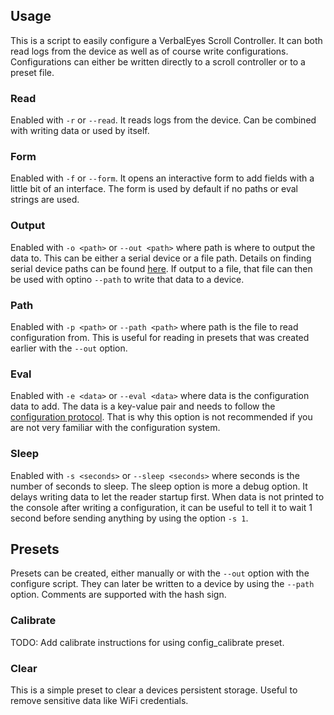 ## Usage
This is a script to easily configure a VerbalEyes Scroll Controller.
It can both read logs from the device as well as of course write configurations.
Configurations can either be written directly to a scroll controller or to a preset file.

### Read
Enabled with `-r` or `--read`.
It reads logs from the device.
Can be combined with writing data or used by itself.

### Form
Enabled with `-f` or `--form`.
It opens an interactive form to add fields with a little bit of an interface.
The form is used by default if no paths or eval strings are used.

### Output
Enabled with `-o <path>` or `--out <path>` where path is where to output the data to.
This can be either a serial device or a file path.
Details on finding serial device paths can be found [here](no-path-yet-but-should-be-in-this-document).
If output to a file, that file can then be used with optino `--path` to write that data to a device.

### Path
Enabled with `-p <path>` or `--path <path>` where path is the file to read configuration from.
This is useful for reading in presets that was created earlier with the `--out` option.

### Eval
Enabled with `-e <data>` or `--eval <data>` where data is the configuration data to add.
The data is a key-value pair and needs to follow the [configuration protocol](./src/README.md).
That is why this option is not recommended if you are not very familiar with the configuration system.

### Sleep
Enabled with `-s <seconds>` or `--sleep <seconds>` where seconds is the number of seconds to sleep.
The sleep option is more a debug option.
It delays writing data to let the reader startup first.
When data is not printed to the console after writing a configuration, it can be useful to tell it to wait 1 second before sending anything by using the option `-s 1`.



## Presets
Presets can be created, either manually or with the `--out` option with the configure script.
They can later be written to a device by using the `--path` option.
Comments are supported with the hash sign.

### Calibrate
TODO: Add calibrate instructions for using config_calibrate preset.

### Clear
This is a simple preset to clear a devices persistent storage.
Useful to remove sensitive data like WiFi credentials.
